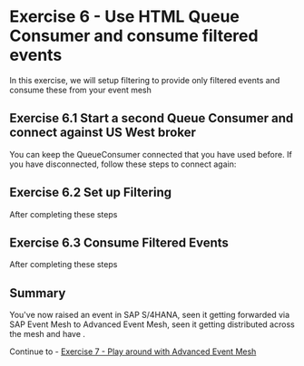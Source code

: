 # Exercise 6 - Use HTML Queue Consumer and consume filtered events

In this exercise, we will setup filtering to provide only filtered events and consume these from your event mesh

## Exercise 6.1 Start a second Queue Consumer and connect against US West broker

You can keep the QueueConsumer connected that you have used before. If you have disconnected, follow these steps to connect again:

## Exercise 6.2 Set up Filtering

After completing these steps 

## Exercise 6.3 Consume Filtered Events

After completing these steps 

## Summary

You've now raised an event in SAP S/4HANA, seen it getting forwarded via SAP Event Mesh to Advanced Event Mesh, seen it getting distributed across the mesh and have .

Continue to - [Exercise 7 - Play around with Advanced Event Mesh](../ex7/README.md)


